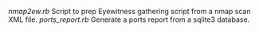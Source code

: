 *nmap2ew.rb*
Script to prep Eyewitness gathering script from a nmap scan XML file.
*ports_report.rb*
Generate a ports report from a sqlite3 database.

